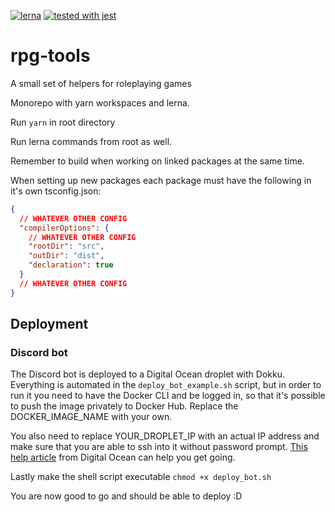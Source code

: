 [![lerna](https://img.shields.io/badge/maintained%20with-lerna-cc00ff.svg)](https://lerna.js.org/) [![tested with jest](https://img.shields.io/badge/tested_with-jest-99424f.svg)](https://github.com/facebook/jest)

# rpg-tools

A small set of helpers for roleplaying games

Monorepo with yarn workspaces and lerna.

Run `yarn` in root directory

Run lerna commands from root as well.

Remember to build when working on linked packages at the same time.

When setting up new packages each package must have the following in it's own tsconfig.json:

```json
{
  // WHATEVER OTHER CONFIG
  "compilerOptions": {
    // WHATEVER OTHER CONFIG
    "rootDir": "src",
    "outDir": "dist",
    "declaration": true
  }
  // WHATEVER OTHER CONFIG
}
```

## Deployment

### Discord bot

The Discord bot is deployed to a Digital Ocean droplet with Dokku. Everything is automated in the `deploy_bot_example.sh` script, but in order to run it you need to have the Docker CLI and be logged in, so that it's possible to push the image privately to Docker Hub. Replace the DOCKER_IMAGE_NAME with your own.

You also need to replace YOUR_DROPLET_IP with an actual IP address and make sure that you are able to ssh into it without password prompt. [This help article](https://www.digitalocean.com/docs/droplets/how-to/add-ssh-keys/to-existing-droplet/) from Digital Ocean can help you get going.

Lastly make the shell script executable `chmod +x deploy_bot.sh`

You are now good to go and should be able to deploy :D
